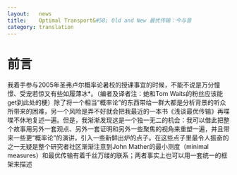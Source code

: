 ```yaml
---
layout:   news
title:    Optimal Transport&#58; Old and New 最优传输：今与昔
category: translation
---
```


# 前言

我着手参与2005年圣弗卢尔概率论暑校的授课事宜的时候，不能不说是万分憧憬、受宠若惊又有些如履薄冰*。（编者及译者注：虵和Tom Waits的粉丝应该能get到此处的梗）除了将一个相当“概率论”的东西带给一群大都是分析背景的听众所带来的困难，另一个风险是弄不好就会把我最近的一本书《浅谈最优传输》再喋喋不休地复述一遍。但是，我渐渐发现这是一个独一无二的机会：我可以借此把整个故事用另外一套观点、另外一套证明和另外一些聚焦的视角来重塑一遍，并且带来一些更“概率论”的演讲，引入一些新鲜出炉的点子。在这些点子里最令人振奋的之一无疑是整个研究者社区渐渐注意到John Mather的最小测度（minimal measures）和最优传输有着千丝万缕的联系；两者事实上也可以用一套统一的框架来描述